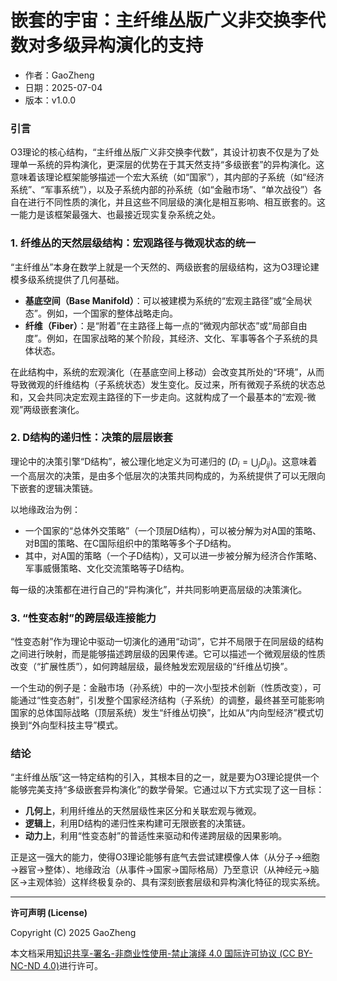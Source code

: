 # **嵌套的宇宙：主纤维丛版广义非交换李代数对多级异构演化的支持**

- 作者：GaoZheng
- 日期：2025-07-04
- 版本：v1.0.0

### 引言
O3理论的核心结构，“主纤维丛版广义非交换李代数”，其设计初衷不仅是为了处理单一系统的异构演化，更深层的优势在于其天然支持“多级嵌套”的异构演化。这意味着该理论框架能够描述一个宏大系统（如“国家”），其内部的子系统（如“经济系统”、“军事系统”），以及子系统内部的孙系统（如“金融市场”、“单次战役”）各自在进行不同性质的演化，并且这些不同层级的演化是相互影响、相互嵌套的。这一能力是该框架最强大、也最接近现实复杂系统之处。

### 1. 纤维丛的天然层级结构：宏观路径与微观状态的统一
“主纤维丛”本身在数学上就是一个天然的、两级嵌套的层级结构，这为O3理论建模多级系统提供了几何基础。

* **基底空间（Base Manifold）**：可以被建模为系统的“宏观主路径”或“全局状态”。例如，一个国家的整体战略走向。
* **纤维（Fiber）**：是“附着”在主路径上每一点的“微观内部状态”或“局部自由度”。例如，在国家战略的某个阶段，其经济、文化、军事等各个子系统的具体状态。

在此结构中，系统的宏观演化（在基底空间上移动）会改变其所处的“环境”，从而导致微观的纤维结构（子系统状态）发生变化。反过来，所有微观子系统的状态总和，又会共同决定宏观主路径的下一步走向。这就构成了一个最基本的“宏观-微观”两级嵌套演化。

### 2. D结构的递归性：决策的层层嵌套
理论中的决策引擎“D结构”，被公理化地定义为可递归的 ($D_i = \bigcup_j D_{ij}$)。这意味着一个高层次的决策，是由多个低层次的决策共同构成的，为系统提供了可以无限向下嵌套的逻辑决策链。

以地缘政治为例：
* 一个国家的“总体外交策略”（一个顶层D结构），可以被分解为对A国的策略、对B国的策略、在C国际组织中的策略等多个子D结构。
* 其中，对A国的策略（一个子D结构），又可以进一步被分解为经济合作策略、军事威慑策略、文化交流策略等子D结构。

每一级的决策都在进行自己的“异构演化”，并共同影响更高层级的决策演化。

### 3. “性变态射”的跨层级连接能力
“性变态射”作为理论中驱动一切演化的通用“动词”，它并不局限于在同层级的结构之间进行映射，而是能够描述跨层级的因果传递。它可以描述一个微观层级的性质改变（“扩展性质”），如何跨越层级，最终触发宏观层级的“纤维丛切换”。

一个生动的例子是：金融市场（孙系统）中的一次小型技术创新（性质改变），可能通过“性变态射”，引发整个国家经济结构（子系统）的调整，最终甚至可能影响国家的总体国际战略（顶层系统）发生“纤维丛切换”，比如从“内向型经济”模式切换到“外向型科技主导”模式。

### 结论
“主纤维丛版”这一特定结构的引入，其根本目的之一，就是要为O3理论提供一个能够完美支持“多级嵌套异构演化”的数学骨架。它通过以下方式实现了这一目标：

* **几何上**，利用纤维丛的天然层级性来区分和关联宏观与微观。
* **逻辑上**，利用D结构的递归性来构建可无限嵌套的决策链。
* **动力上**，利用“性变态射”的普适性来驱动和传递跨层级的因果影响。

正是这一强大的能力，使得O3理论能够有底气去尝试建模像人体（从分子→细胞→器官→整体）、地缘政治（从事件→国家→国际格局）乃至意识（从神经元→脑区→主观体验）这样终极复杂的、具有深刻嵌套层级和异构演化特征的现实系统。

---

**许可声明 (License)**

Copyright (C) 2025 GaoZheng 

本文档采用[知识共享-署名-非商业性使用-禁止演绎 4.0 国际许可协议 (CC BY-NC-ND 4.0)](https://creativecommons.org/licenses/by-nc-nd/4.0/deed.zh-Hans)进行许可。
